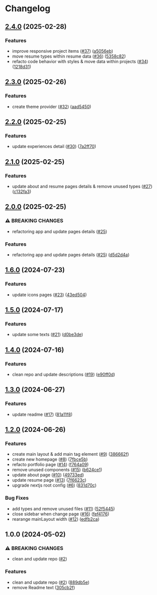 # Changelog

## [2.4.0](https://github.com/Gmayer111/resume/compare/v2.3.0...v2.4.0) (2025-02-28)


### Features

* improve responsive project items ([#37](https://github.com/Gmayer111/resume/issues/37)) ([a5056eb](https://github.com/Gmayer111/resume/commit/a5056ebbca86a943074e874e4c45444aea659bec))
* move resume types within resume data ([#36](https://github.com/Gmayer111/resume/issues/36)) ([5358c82](https://github.com/Gmayer111/resume/commit/5358c8273a4adc758ea7b070b8e895f6b7baa6de))
* refacto code behavior with styles & move data within projects ([#34](https://github.com/Gmayer111/resume/issues/34)) ([1218d31](https://github.com/Gmayer111/resume/commit/1218d31f9f5c07c33de3c9bbdf959a876d1ca0a5))

## [2.3.0](https://github.com/Gmayer111/resume/compare/v2.2.0...v2.3.0) (2025-02-26)


### Features

* create theme provider ([#32](https://github.com/Gmayer111/resume/issues/32)) ([aad5450](https://github.com/Gmayer111/resume/commit/aad54507d686ecf676e6446c110b29aba89aca6e))

## [2.2.0](https://github.com/Gmayer111/resume/compare/v2.1.0...v2.2.0) (2025-02-25)


### Features

* update experiences detail ([#30](https://github.com/Gmayer111/resume/issues/30)) ([7a2ff70](https://github.com/Gmayer111/resume/commit/7a2ff70eac73e0d530c2dbc0cf2a7855b00486c1))

## [2.1.0](https://github.com/Gmayer111/resume/compare/v2.0.0...v2.1.0) (2025-02-25)


### Features

* update about and resume pages details & remove unused types ([#27](https://github.com/Gmayer111/resume/issues/27)) ([c132fa3](https://github.com/Gmayer111/resume/commit/c132fa3a24edf294142be75efa505e469b6a9a81))

## [2.0.0](https://github.com/Gmayer111/resume/compare/v1.6.0...v2.0.0) (2025-02-25)


### ⚠ BREAKING CHANGES

* refactoring app and update pages details ([#25](https://github.com/Gmayer111/resume/issues/25))

### Features

* refactoring app and update pages details ([#25](https://github.com/Gmayer111/resume/issues/25)) ([d5d2d4a](https://github.com/Gmayer111/resume/commit/d5d2d4a4406a5ca8385e5a5cc03ebbc17e748cce))

## [1.6.0](https://github.com/Gmayer111/resume/compare/v1.5.0...v1.6.0) (2024-07-23)


### Features

* update icons pages ([#23](https://github.com/Gmayer111/resume/issues/23)) ([43ed504](https://github.com/Gmayer111/resume/commit/43ed504f05b6e1f156925afd59af25df308f413a))

## [1.5.0](https://github.com/Gmayer111/resume/compare/v1.4.0...v1.5.0) (2024-07-17)


### Features

* update some texts ([#21](https://github.com/Gmayer111/resume/issues/21)) ([d0be3de](https://github.com/Gmayer111/resume/commit/d0be3deff138716562f29c297b9348f7547d99f2))

## [1.4.0](https://github.com/Gmayer111/resume/compare/v1.3.0...v1.4.0) (2024-07-16)


### Features

* clean repo and update descriptions ([#19](https://github.com/Gmayer111/resume/issues/19)) ([e90ff0d](https://github.com/Gmayer111/resume/commit/e90ff0d441bc3fbe3b3e276623728b3d922d8ced))

## [1.3.0](https://github.com/Gmayer111/resume/compare/v1.2.0...v1.3.0) (2024-06-27)


### Features

* update readme ([#17](https://github.com/Gmayer111/resume/issues/17)) ([81a11f8](https://github.com/Gmayer111/resume/commit/81a11f8e329b7108ca3ca365a7e2854824f52a3e))

## [1.2.0](https://github.com/Gmayer111/resume/compare/v1.1.0...v1.2.0) (2024-06-26)


### Features

* create main layout & add main tag element ([#9](https://github.com/Gmayer111/resume/issues/9)) ([386662f](https://github.com/Gmayer111/resume/commit/386662fa86e551691e700092c700b35744ee659e))
* create new homepage ([#8](https://github.com/Gmayer111/resume/issues/8)) ([7fbce5b](https://github.com/Gmayer111/resume/commit/7fbce5b94a3c771faf1ce7a231abb19d7550d909))
* refacto portfolio page ([#14](https://github.com/Gmayer111/resume/issues/14)) ([f764a09](https://github.com/Gmayer111/resume/commit/f764a09fd69accd61aafae1c388091467043a4cb))
* remove unused components ([#15](https://github.com/Gmayer111/resume/issues/15)) ([b624ce1](https://github.com/Gmayer111/resume/commit/b624ce161003ccb0dd48d769cd53eafadb8f2b66))
* update about page ([#10](https://github.com/Gmayer111/resume/issues/10)) ([49733ed](https://github.com/Gmayer111/resume/commit/49733ed059e12455f967cdde40f8e1ce0215af4d))
* update resume page ([#13](https://github.com/Gmayer111/resume/issues/13)) ([7f6623c](https://github.com/Gmayer111/resume/commit/7f6623ca7d293de770c8a46dccde0e7a40360224))
* upgrade nextjs root config ([#6](https://github.com/Gmayer111/resume/issues/6)) ([831d70c](https://github.com/Gmayer111/resume/commit/831d70c4e3d73b2dcfd82d6c10834667f3a53c5e))


### Bug Fixes

* add types and remove unused files ([#11](https://github.com/Gmayer111/resume/issues/11)) ([52f5445](https://github.com/Gmayer111/resume/commit/52f5445c7f127633f8b2eb65c19c6f6eddeadde0))
* close sidebar when change page ([#16](https://github.com/Gmayer111/resume/issues/16)) ([fef4176](https://github.com/Gmayer111/resume/commit/fef4176f664f872ff950d5072e31dae89159f28c))
* rearange mainLayout width ([#12](https://github.com/Gmayer111/resume/issues/12)) ([edfb2ca](https://github.com/Gmayer111/resume/commit/edfb2ca06fee00b45dc5460ec715720170d02049))

## 1.0.0 (2024-05-02)


### ⚠ BREAKING CHANGES

* clean and update repo ([#2](https://github.com/Gmayer111/resume/issues/2))

### Features

* clean and update repo ([#2](https://github.com/Gmayer111/resume/issues/2)) ([889db5e](https://github.com/Gmayer111/resume/commit/889db5e66c4ee4ccb2b1a0520d3e3eb2230e4e3b))
* remove Readme text ([305cb2f](https://github.com/Gmayer111/resume/commit/305cb2fc7bbc1f3f54e0ceef36558a5fdecfe4bb))

